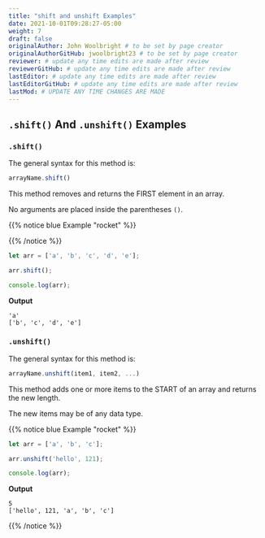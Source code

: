 ```yaml
---
title: "shift and unshift Examples"
date: 2021-10-01T09:28:27-05:00
weight: 7
draft: false
originalAuthor: John Woolbright # to be set by page creator
originalAuthorGitHub: jwoolbright23 # to be set by page creator
reviewer: # update any time edits are made after review
reviewerGitHub: # update any time edits are made after review
lastEditor: # update any time edits are made after review
lastEditorGitHub: # update any time edits are made after review
lastMod: # UPDATE ANY TIME CHANGES ARE MADE
---
```


## `.shift()` And `.unshift()` Examples

### `.shift()`

The general syntax for this method is:

```javascript
arrayName.shift()
```

This method removes and returns the FIRST element in an array.

No arguments are placed inside the parentheses `()`.

{{% notice blue Example "rocket" %}}

{{% /notice %}}

```javascript
let arr = ['a', 'b', 'c', 'd', 'e'];

arr.shift();

console.log(arr);
```

**Output**

```console
'a'
['b', 'c', 'd', 'e']
```

### `.unshift()`

The general syntax for this method is:

```javascript
arrayName.unshift(item1, item2, ...)
```

This method adds one or more items to the START of an array and returns the
new length.

The new items may be of any data type.

{{% notice blue Example "rocket" %}}
```javascript
let arr = ['a', 'b', 'c'];

arr.unshift('hello', 121);

console.log(arr);
```

**Output**

```console
5
['hello', 121, 'a', 'b', 'c']
```
{{% /notice %}}